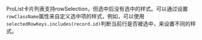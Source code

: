 ProList卡片列表支持rowSelection，但选中后没有选中的样式。可以通过设置`rowClassName`属性来自定义选中项的样式，例如，可以使用`selectedRowKeys.includes(record.id)`判断当前行是否被选中，来设置不同的样式。
